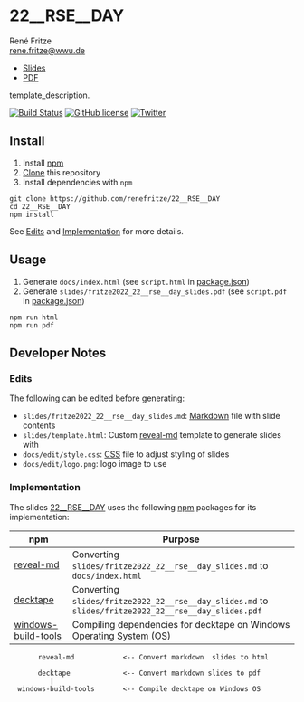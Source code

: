 # 22__RSE__DAY

René Fritze  
rene.fritze@wwu.de  

* [Slides](https://renefritze.github.io/22__RSE__DAY)
* [PDF](https://github.com/renefritze/22__RSE__DAY/blob/master/slides/fritze2022_22__rse__day_slides.pdf)

template_description.

[![Build Status](https://travis-ci.org/renefritze/22__RSE__DAY.svg?branch=master)](https://travis-ci.org/renefritze/22__RSE__DAY)
[![GitHub license](https://img.shields.io/github/license/renefritze/22__RSE__DAY.svg)](https://github.com/renefritze/22__RSE__DAY/blob/master/LICENSE)
[![Twitter](https://img.shields.io/twitter/url/https/github.com/renefritze/22__RSE__DAY.svg?style=social)](https://twitter.com/intent/tweet?text=template_description:%20https%3A%2F%2Fgithub.com%2Frenefritze%2F22__RSE__DAY%20%23revealjs%20%23slides)

## Install

1. Install [npm](https://www.npmjs.com/)
2. [Clone](https://git-scm.com/docs/git-clone) this repository
3. Install dependencies with `npm`

```
git clone https://github.com/renefritze/22__RSE__DAY
cd 22__RSE__DAY
npm install
```

See [Edits](#edits) and [Implementation](#implementation) for more details.

## Usage

1. Generate `docs/index.html` (see `script.html` in [package.json](https://github.com/renefritze/22__RSE__DAY/blob/master/package.json))
2. Generate `slides/fritze2022_22__rse__day_slides.pdf` (see `script.pdf` in [package.json](https://github.com/renefritze/22__RSE__DAY/blob/master/package.json))

```
npm run html
npm run pdf
```

## Developer Notes

### Edits

The following can be edited before generating:

* `slides/fritze2022_22__rse__day_slides.md`: [Markdown](https://daringfireball.net/projects/markdown/) file with slide contents
* `slides/template.html`: Custom [reveal-md](https://github.com/webpro/reveal-md) template to generate slides with
* `docs/edit/style.css`: [CSS](https://developer.mozilla.org/en-US/docs/Web/CSS) file to adjust styling of slides
* `docs/edit/logo.png`: logo image to use

### Implementation


The slides [22__RSE__DAY](https://github.com/renefritze/22__RSE__DAY) uses the following [npm](https://www.npmjs.com/) packages for its implementation:

npm | Purpose
--- | ---
[reveal-md](https://www.npmjs.com/package/reveal-md) | Converting `slides/fritze2022_22__rse__day_slides.md` to `docs/index.html`
[decktape](https://www.npmjs.com/package/decktape) | Converting `slides/fritze2022_22__rse__day_slides.md` to `slides/fritze2022_22__rse__day_slides.pdf`
[windows-build-tools](https://www.npmjs.com/package/windows-build-tools) | Compiling dependencies for decktape on Windows Operating System (OS)

```
       reveal-md            <-- Convert markdown  slides to html

       decktape             <-- Convert markdown slides to pdf
          |
  windows-build-tools       <-- Compile decktape on Windows OS
```
